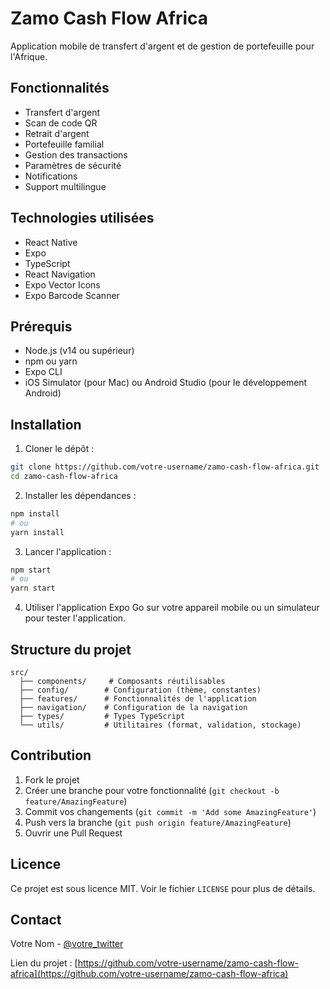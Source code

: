 # Zamo Cash Flow Africa

Application mobile de transfert d'argent et de gestion de portefeuille pour l'Afrique.

## Fonctionnalités

- Transfert d'argent
- Scan de code QR
- Retrait d'argent
- Portefeuille familial
- Gestion des transactions
- Paramètres de sécurité
- Notifications
- Support multilingue

## Technologies utilisées

- React Native
- Expo
- TypeScript
- React Navigation
- Expo Vector Icons
- Expo Barcode Scanner

## Prérequis

- Node.js (v14 ou supérieur)
- npm ou yarn
- Expo CLI
- iOS Simulator (pour Mac) ou Android Studio (pour le développement Android)

## Installation

1. Cloner le dépôt :
```bash
git clone https://github.com/votre-username/zamo-cash-flow-africa.git
cd zamo-cash-flow-africa
```

2. Installer les dépendances :
```bash
npm install
# ou
yarn install
```

3. Lancer l'application :
```bash
npm start
# ou
yarn start
```

4. Utiliser l'application Expo Go sur votre appareil mobile ou un simulateur pour tester l'application.

## Structure du projet

```
src/
  ├── components/     # Composants réutilisables
  ├── config/        # Configuration (thème, constantes)
  ├── features/      # Fonctionnalités de l'application
  ├── navigation/    # Configuration de la navigation
  ├── types/         # Types TypeScript
  └── utils/         # Utilitaires (format, validation, stockage)
```

## Contribution

1. Fork le projet
2. Créer une branche pour votre fonctionnalité (`git checkout -b feature/AmazingFeature`)
3. Commit vos changements (`git commit -m 'Add some AmazingFeature'`)
4. Push vers la branche (`git push origin feature/AmazingFeature`)
5. Ouvrir une Pull Request

## Licence

Ce projet est sous licence MIT. Voir le fichier `LICENSE` pour plus de détails.

## Contact

Votre Nom - [@votre_twitter](https://twitter.com/votre_twitter)

Lien du projet : [https://github.com/votre-username/zamo-cash-flow-africa](https://github.com/votre-username/zamo-cash-flow-africa)
